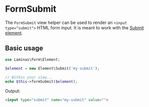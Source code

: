 # FormSubmit

The `FormSubmit` view helper can be used to render an `<input type="submit">`
HTML form input. It is meant to work with the [Submit element](../element/submit.md).

## Basic usage

```php
use Laminas\Form\Element;

$element = new Element\Submit('my-submit');

// Within your view...
echo $this->formSubmit($element);
```

Output:

```html
<input type="submit" name="my-submit" value="">
```
